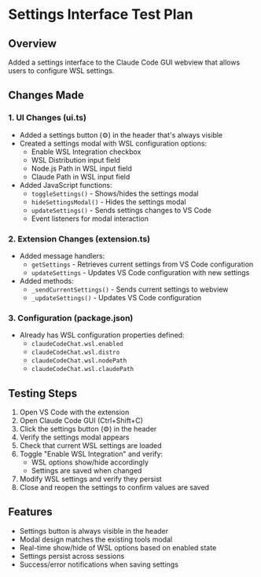 # Settings Interface Test Plan

## Overview
Added a settings interface to the Claude Code GUI webview that allows users to configure WSL settings.

## Changes Made

### 1. UI Changes (ui.ts)
- Added a settings button (⚙️) in the header that's always visible
- Created a settings modal with WSL configuration options:
  - Enable WSL Integration checkbox
  - WSL Distribution input field
  - Node.js Path in WSL input field
  - Claude Path in WSL input field
- Added JavaScript functions:
  - `toggleSettings()` - Shows/hides the settings modal
  - `hideSettingsModal()` - Hides the settings modal
  - `updateSettings()` - Sends settings changes to VS Code
  - Event listeners for modal interaction

### 2. Extension Changes (extension.ts)
- Added message handlers:
  - `getSettings` - Retrieves current settings from VS Code configuration
  - `updateSettings` - Updates VS Code configuration with new settings
- Added methods:
  - `_sendCurrentSettings()` - Sends current settings to webview
  - `_updateSettings()` - Updates VS Code configuration

### 3. Configuration (package.json)
- Already has WSL configuration properties defined:
  - `claudeCodeChat.wsl.enabled`
  - `claudeCodeChat.wsl.distro`
  - `claudeCodeChat.wsl.nodePath`
  - `claudeCodeChat.wsl.claudePath`

## Testing Steps

1. Open VS Code with the extension
2. Open Claude Code GUI (Ctrl+Shift+C)
3. Click the settings button (⚙️) in the header
4. Verify the settings modal appears
5. Check that current WSL settings are loaded
6. Toggle "Enable WSL Integration" and verify:
   - WSL options show/hide accordingly
   - Settings are saved when changed
7. Modify WSL settings and verify they persist
8. Close and reopen the settings to confirm values are saved

## Features

- Settings button is always visible in the header
- Modal design matches the existing tools modal
- Real-time show/hide of WSL options based on enabled state
- Settings persist across sessions
- Success/error notifications when saving settings